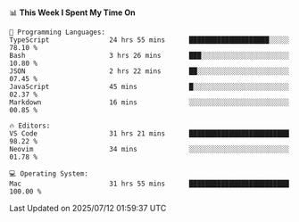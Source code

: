 <!--START_SECTION:waka-->
📊 **This Week I Spent My Time On** 

```text
💬 Programming Languages: 
TypeScript               24 hrs 55 mins      ████████████████████░░░░░   78.10 % 
Bash                     3 hrs 26 mins       ███░░░░░░░░░░░░░░░░░░░░░░   10.80 % 
JSON                     2 hrs 22 mins       ██░░░░░░░░░░░░░░░░░░░░░░░   07.45 % 
JavaScript               45 mins             █░░░░░░░░░░░░░░░░░░░░░░░░   02.37 % 
Markdown                 16 mins             ░░░░░░░░░░░░░░░░░░░░░░░░░   00.85 % 

🔥 Editors: 
VS Code                  31 hrs 21 mins      █████████████████████████   98.22 % 
Neovim                   34 mins             ░░░░░░░░░░░░░░░░░░░░░░░░░   01.78 % 

💻 Operating System: 
Mac                      31 hrs 55 mins      █████████████████████████   100.00 % 
```


 Last Updated on 2025/07/12 01:59:37 UTC
<!--END_SECTION:waka-->
